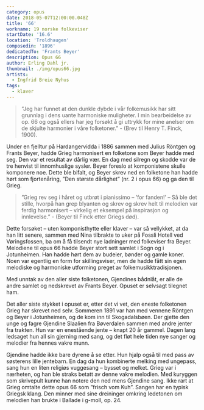 ```yaml
---
category: opus
date: 2018-05-07T12:00:00.048Z
title: '66'
workname: 19 norske folkeviser
startDate: '16.6'
location: 'Troldhaugen'
composedin: '1896'
dedicatedTo: 'Frants Beyer'
description: Opus 66
author: Erling Dahl jr.
thumbnail: ./img/opus66.jpg
artists:
  - Ingfrid Breie Nyhus
tags:
  - klaver
---
```

> ”Jeg har funnet at den dunkle dybde i vår folkemusikk har sitt grunnlag i dens uante harmoniske muligheter. I min bearbeidelse av op. 66 og også ellers har jeg forsøkt å gi uttrykk for mine anelser om de skjulte harmonier i våre folketoner.” - (Brev til Henry T. Finck, 1900).

Under en fjelltur på Hardangervidda i 1886 sammen med Julius Röntgen og Frants Beyer, hadde Grieg harmonisert en folketone som Beyer hadde med seg. Den var et resultat av dårlig vær. En dag med silregn og skodde var de tre henvist til innomhuslige sysler. Beyer foreslo at komponistene skulle komponere noe. Dette ble bifalt, og Beyer skrev ned en folketone han hadde hørt som fjortenåring, ”Den største dårlighet” (nr. 2 i opus 66) og ga den til Grieg.

 > ”Grieg rev seg i håret og utbrøt i pianissimo – ’for fanden!’ – Så ble det stille, hvorpå han grep blyanten og skrev og skrev helt til melodien var ferdig harmonisert – virkelig et eksempel på inspirasjon og innlevelse.” - (Beyer til Finck etter Griegs død).

Dette forsøket – uten komponisthytte eller klaver – var så vellykket, at da han litt senere, sammen med Nina tilbrakte to uker på Fossli Hotell ved Vøringsfossen, ba om å få tilsendt nye ladninger med folkeviser fra Beyer. Melodiene til opus 66 hadde Beyer stort sett samlet i Sogn og i Jotunheimen. Han hadde hørt dem av budeier, bønder og gamle koner. Noen var egentlig en form for skillingsviser, men de hadde fått sin egen melodiske og harmoniske utforming preget av folkemusikktradisjonen.

Med unntak av den aller siste folketonen, Gjendines bådnlåt, er alle de andre samlet og nedskrevet av Frants Beyer. Opuset er selvsagt tilegnet ham.

Det aller siste stykket i opuset er, etter det vi vet, den eneste folketonen Grieg har skrevet ned selv. Sommeren 1891 var han med vennene Röntgen og Beyer i Jotunheimen, og de kom inn til Skogadalsbøen. Der gjette den unge og fagre Gjendine Slaalien fra Bøverdalen sammen med andre jenter fra trakten. Hun var en enestående jente – knapt 20 år gammel. Dagen lang ledsaget hun all sin gjerning med sang, og det fløt hele tiden nye sanger og melodier fra hennes vakre munn.

Gjendine hadde ikke bare dyrene å se etter. Hun hjalp også til med pass av søsterens lille jentebarn. En dag da hun kombinerte melking med ungepass, sang hun en liten religiøs vuggesang – bysset og melket. Grieg var i nærheten, og han ble straks betatt av denne vakre melodien.  Med kuryggen som skrivepult kunne han notere den ned mens Gjendine sang. Ikke rart at Grieg omtalte dette opus 66 som ”frisch vom Kuh”. Sangen har en typisk Griegsk klang. Den minner med sine dreininger omkring ledetonen om melodien han brukte i Ballade i g-moll, op. 24.
